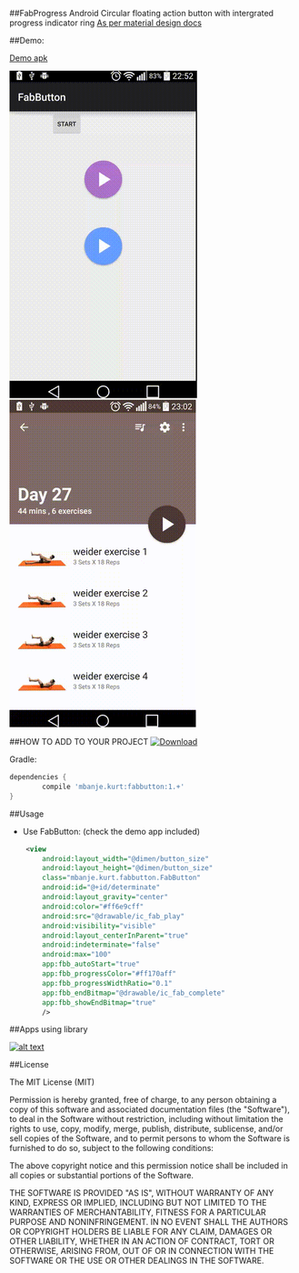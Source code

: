 ##FabProgress
 Android Circular floating action button with intergrated progress indicator ring
[As per material design docs](http://www.google.com/design/spec/components/progress-activity.html#progress-activity-types-of-indicators)

##Demo:

[Demo apk](demo.apk)

![FabButton](example.gif)
![365 Body Workout](365.gif)

##HOW TO ADD TO YOUR PROJECT
 [ ![Download](https://api.bintray.com/packages/ckurtm/maven/FabButton/images/download.svg) ](https://bintray.com/ckurtm/maven/FabButton/_latestVersion)

 Gradle:
 ```groovy
 dependencies {
         compile 'mbanje.kurt:fabbutton:1.+'
 }
 ```

##Usage

-	Use FabButton: (check the demo app included)
```xml
    <view
        android:layout_width="@dimen/button_size"
        android:layout_height="@dimen/button_size"
        class="mbanje.kurt.fabbutton.FabButton"
        android:id="@+id/determinate"
        android:layout_gravity="center"
        android:color="#ff6e9cff"
        android:src="@drawable/ic_fab_play"
        android:visibility="visible"
        android:layout_centerInParent="true"
        android:indeterminate="false"
        android:max="100"
        app:fbb_autoStart="true"
        app:fbb_progressColor="#ff170aff"
        app:fbb_progressWidthRatio="0.1"
        app:fbb_endBitmap="@drawable/ic_fab_complete"
        app:fbb_showEndBitmap="true"
        />
```
##Apps using library

 [![alt text][2]][1]
 
   [1]: https://play.google.com/store/apps/details?id=com.peirr.workout.play
   [2]: https://developer.android.com/images/brand/en_app_rgb_wo_45.png (365 Body workout)
   
##License

The MIT License (MIT)

Permission is hereby granted, free of charge, to any person obtaining a copy
of this software and associated documentation files (the "Software"), to deal
in the Software without restriction, including without limitation the rights
to use, copy, modify, merge, publish, distribute, sublicense, and/or sell
copies of the Software, and to permit persons to whom the Software is
furnished to do so, subject to the following conditions:

The above copyright notice and this permission notice shall be included in
all copies or substantial portions of the Software.

THE SOFTWARE IS PROVIDED "AS IS", WITHOUT WARRANTY OF ANY KIND, EXPRESS OR
IMPLIED, INCLUDING BUT NOT LIMITED TO THE WARRANTIES OF MERCHANTABILITY,
FITNESS FOR A PARTICULAR PURPOSE AND NONINFRINGEMENT. IN NO EVENT SHALL THE
AUTHORS OR COPYRIGHT HOLDERS BE LIABLE FOR ANY CLAIM, DAMAGES OR OTHER
LIABILITY, WHETHER IN AN ACTION OF CONTRACT, TORT OR OTHERWISE, ARISING FROM,
OUT OF OR IN CONNECTION WITH THE SOFTWARE OR THE USE OR OTHER DEALINGS IN
THE SOFTWARE.

